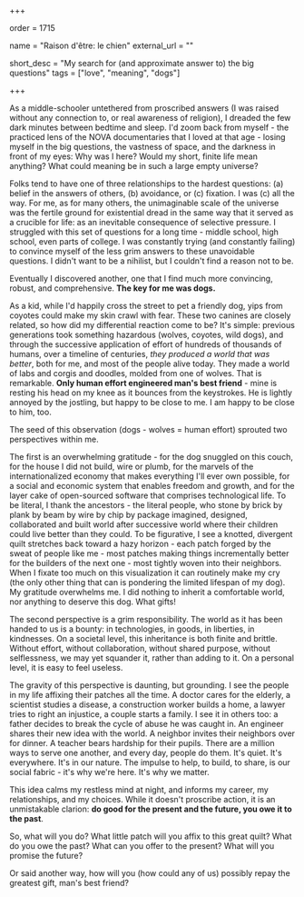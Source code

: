 +++

order = 1715

name = "Raison d'être: le chien"
external_url = ""

short_desc = "My search for (and approximate answer to) the big questions"
tags = ["love", "meaning", "dogs"]

+++

As a middle-schooler untethered from proscribed answers (I was raised without any connection to, or real awareness of religion), I dreaded the few dark minutes between bedtime and sleep. I'd zoom back from myself - the practiced lens of the NOVA documentaries that I loved at that age - losing myself in the big questions, the vastness of space, and the darkness in front of my eyes: Why was I here? Would my short, finite life mean anything? What could meaning be in such a large empty universe?

Folks tend to have one of three relationships to the hardest questions: (a) belief in the answers of others, (b) avoidance, or (c) fixation. I was (c) all the way. For me, as for many others, the unimaginable scale of the universe was the fertile ground for existential dread in the same way that it served as a crucible for life: as an inevitable consequence of selective pressure. I struggled with this set of questions for a long time - middle school, high school, even parts of college. I was constantly trying (and constantly failing) to convince myself of the less grim answers to these unavoidable questions. I didn't want to be a nihilist, but I couldn't find a reason not to be.

Eventually I discovered another, one that I find much more convincing, robust, and comprehensive. **The key for me was dogs.**

As a kid, while I'd happily cross the street to pet a friendly dog, yips from coyotes could make my skin crawl with fear. These two canines are closely related, so how did my differential reaction come to be? It's simple: previous generations took something hazardous (wolves, coyotes, wild dogs), and through the successive application of effort of hundreds of thousands of humans, over a timeline of centuries, *they produced a world that was better*, both for me, and most of the people alive today. They made a world of labs and corgis and doodles, molded from one of wolves. That is remarkable. **Only human effort engineered man's best friend** - mine is resting his head on my knee as it bounces from the keystrokes. He is lightly annoyed by the jostling, but happy to be close to me. I am happy to be close to him, too.

The seed of this observation (dogs - wolves = human effort) sprouted two perspectives within me. 

The first is an overwhelming gratitude - for the dog snuggled on this couch, for the house I did not build, wire or plumb, for the marvels of the internationalized economy that makes everything I'll ever own possible, for a social and economic system that enables freedom and growth, and for the layer cake of open-sourced software that comprises technological life. To be literal, I thank the ancestors - the literal people, who stone by brick by plank by beam by wire by chip by package imagined, designed, collaborated and built world after successive world where their children could live better than they could. To be figurative, I see a knotted, divergent quilt stretches back toward a hazy horizon - each patch forged by the sweat of people like me - most patches making things incrementally better for the builders of the next one - most tightly woven into their neighbors. When I fixate too much on this visualization it can routinely make my cry (the only other thing that can is pondering the limited lifespan of my dog). My gratitude overwhelms me. I did nothing to inherit a comfortable world, nor anything to deserve this dog. What gifts!

The second perspective is a grim responsibility. The world as it has been handed to us is a bounty: in technologies, in goods, in liberties, in kindnesses. On a societal level, this inheritance is both finite and brittle. Without effort, without collaboration, without shared purpose, without selflessness, we may yet squander it, rather than adding to it. On a personal level, it is easy to feel useless.

The gravity of this perspective is daunting, but grounding. I see the people in my life affixing their patches all the time. A doctor cares for the elderly, a scientist studies a disease, a construction worker builds a home, a lawyer tries to right an injustice, a couple starts a family. I see it in others too: a father decides to break the cycle of abuse he was caught in. An engineer shares their new idea with the world. A neighbor invites their neighbors over for dinner. A teacher bears hardship for their pupils. There are a million ways to serve one another, and every day, people do them. It's quiet. It's everywhere. It's in our nature. The impulse to help, to build, to share, is our social fabric - it's why we're here. It's why we matter.

This idea calms my restless mind at night, and informs my career, my relationships, and my choices. While it doesn't proscribe action, it is an unmistakable clarion: **do good for the present and the future, you owe it to the past**. 

So, what will you do? What little patch will you affix to this great quilt? What do you owe the past? What can you offer to the present? What will you promise the future?

Or said another way, how will you (how could any of us) possibly repay the greatest gift, man's best friend?
